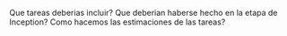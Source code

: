 Que tareas deberias incluir? 
Que deberian haberse hecho en la etapa de Inception?
Como hacemos las estimaciones de las tareas?

